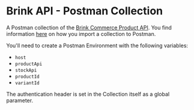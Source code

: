 # Brink API - Postman Collection

A Postman collection of the [Brink Commerce Product API](https://docs.brinkcommerce.com/). You find information [here](https://learning.postman.com/docs/getting-started/importing-and-exporting-data/) on how you import a collection to Postman. 

You'll need to create a Postman Environment with the following variables:

 * `host`
 * `productApi`
 * `stockApi` 
 * `productId` 
 * `variantId`

The authentication header is set in the Collection itself as a global parameter.

